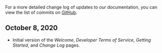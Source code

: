 For a more detailed change log of updates to our documentation, you can view the list
of commits on [GitHub](https://github.com/WavyLabs/wavyfm-docs/commits/master).

## October 8, 2020

- Initial version of the *Welcome*, *Developer Terms of Service*, *Getting Started*, and *Change Log* pages.
